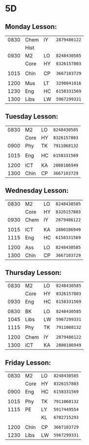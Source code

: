 # **5D**

## Monday Lesson:
|      |      |    |              |
| ---- | ---- | -- | ------------ |
| 0830 | Chem | IY | `2879486122` |
|      | Hist |    | `          ` |
| 0930 | M2   | LO | `8248430585` |
|      | Core | HY | `8326157803` |
|      |      |    |              |
| 1015 | Chin | CP | `3667103729` |
|      |      |    |              |
| 1200 | Mus  | LT | `3298041016` |
| 1230 | Eng  | HC | `6158331569` |
| 1300 | Libs | LW | `5967299331` |

## Tuesday Lesson:
|      |      |    |              |
| ---- | ---- | -- | ------------ |
| 0830 | M2   | LO | `8248430585` |
|      | Core | HY | `8326157803` |
| 0900 | Phy  | TK | `7911068132` |
|      |      |    |              |
| 1015 | Eng  | HC | `6158331569` |
|      |      |    |              |
| 1200 | ICT  | KA | `2800186949` |
| 1300 | Chin | CP | `3667103729` |


## Wednesday Lesson:
|      |      |    |              |
| ---- | ---- | -- | ------------ |
| 0830 | M2   | LO | `8248430585` |
|      | Core | HY | `8326157803` |
| 0930 | Chem | IY | `2879486122` |
|      |      |    |              |
| 1015 | ICT  | KA | `2800186949` |
| 1115 | Eng  | HC | `6158331569` |
|      |      |    |              |
| 1200 | Ass  | LO | `8248430585` |
| 1300 | Chin | CP | `3667103729` |

## Thursday Lesson:	
|      |      |    |              |
| ---- | ---- | -- | ------------ |
| 0830 | M2   | LO | `8248430585` |
|      | Core | HY | `8326157803` |
| 0930 | Eng  | HC | `6158331569` |
|      |      |    |              |
| 0830 | BK   | LO | `8248430585` |
| 1045 | Libs | LW | `5967299331` |
| 1115 | Phy  | TK | `7911068132` |
|      |      |    |              |
| 1200 | Chem | IY | `2879486122` |
| 1300 | ICT  | KA | `2800186949` |

## Friday Lesson:
|      |      |    |              |
| ---- | ---- | -- | ------------ |
| 0830 | M2   | LO | `8248430585` |
|      | Core | HY | `8326157803` |
| 0900 | Eng  | HC | `6158331569` |
|      |      |    |              |
| 1015 | Phy  | TK | `7911068132` |
| 1115 | PE   | LY | `5917449554` |
|      |      | KL | `6782715293` |
|      |      |    |              |
| 1200 | Chin | CP | `3667103729` |
| 1230 | Libs | LW | `5967299331` |
